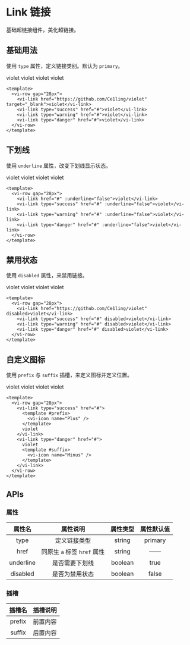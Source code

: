 # Link 链接

基础超链接组件，美化超链接。

## 基础用法

使用 `type` 属性，定义链接类别。默认为 `primary`。

<div class="examples">
  <vi-row gap="28px">
    <vi-link href="https://github.com/Ce1ling/violet" target="_blank">violet</vi-link>
    <vi-link type="success" href="#">violet</vi-link>
    <vi-link type="warning" href="#">violet</vi-link>
    <vi-link type="danger" href="#">violet</vi-link>
  </vi-row>
</div>

```vue
<template>
  <vi-row gap="28px">
    <vi-link href="https://github.com/Ce1ling/violet" target="_blank">violet</vi-link>
    <vi-link type="success" href="#">violet</vi-link>
    <vi-link type="warning" href="#">violet</vi-link>
    <vi-link type="danger" href="#">violet</vi-link>
  </vi-row>
</template>
```

## 下划线

使用 `underline` 属性，改变下划线显示状态。

<div class="examples">
  <vi-row gap="28px">
    <vi-link href="#" :underline="false">violet</vi-link>
    <vi-link type="success" href="#" :underline="false">violet</vi-link>
    <vi-link type="warning" href="#" :underline="false">violet</vi-link>
    <vi-link type="danger" href="#" :underline="false">violet</vi-link>
  </vi-row>
</div>

```vue
<template>
  <vi-row gap="28px">
    <vi-link href="#" :underline="false">violet</vi-link>
    <vi-link type="success" href="#" :underline="false">violet</vi-link>
    <vi-link type="warning" href="#" :underline="false">violet</vi-link>
    <vi-link type="danger" href="#" :underline="false">violet</vi-link>
  </vi-row>
</template>
```

## 禁用状态

使用 `disabled` 属性，来禁用链接。

<div class="examples">
  <vi-row gap="28px">
    <vi-link href="https://github.com/Ce1ling/violet" disabled>violet</vi-link>
    <vi-link type="success" href="#" disabled>violet</vi-link>
    <vi-link type="warning" href="#" disabled>violet</vi-link>
    <vi-link type="danger" href="#" disabled>violet</vi-link>
  </vi-row>
</div>

```vue
<template>
  <vi-row gap="28px">
    <vi-link href="https://github.com/Ce1ling/violet" disabled>violet</vi-link>
    <vi-link type="success" href="#" disabled>violet</vi-link>
    <vi-link type="warning" href="#" disabled>violet</vi-link>
    <vi-link type="danger" href="#" disabled>violet</vi-link>
  </vi-row>
</template>
```

## 自定义图标

使用 `prefix` 与 `suffix` 插槽，来定义图标并定义位置。

<div class="examples">
  <vi-row gap="28px">
    <vi-link type="success" href="#"> 
      <template #prefix>
        <vi-icon name="Plus" />
      </template>
      violet
    </vi-link>
    <vi-link type="danger" href="#"> 
      violet
      <template #suffix>
        <vi-icon name="Minus" />
      </template>
    </vi-link>
    <vi-link type="success" href="#"  disabled> 
      <template #prefix>
        <vi-icon name="Plus" cursor="inherit" />
      </template>
      violet
    </vi-link>
    <vi-link type="danger" href="#"  disabled> 
      violet
      <template #suffix>
        <vi-icon name="Minus" cursor="inherit" />
      </template>
    </vi-link>
  </vi-row>
</div>

```vue
<template>
  <vi-row gap="28px">
    <vi-link type="success" href="#"> 
      <template #prefix>
        <vi-icon name="Plus" />
      </template>
      violet
    </vi-link>
    <vi-link type="danger" href="#"> 
      violet
      <template #suffix>
        <vi-icon name="Minus" />
      </template>
    </vi-link>
  </vi-row>
</template>
```

## APIs

### 属性

| 属性名 | 属性说明 | 属性类型 | 属性默认值 |
| :---: | :---: | :---: | :---: |
| type | 定义链接类型 | string | primary |
| href | 同原生 `a` 标签 `href` 属性 | string | —— |
| underline | 是否需要下划线 | boolean | true |
| disabled | 是否为禁用状态 | boolean | false |

### 插槽

| 插槽名 | 插槽说明 |
| :---: | :---: |
| prefix | 前置内容 |
| suffix | 后置内容 |